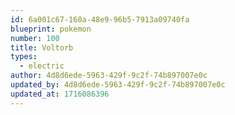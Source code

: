 ```yaml
---
id: 6a001c67-160a-48e9-96b5-7913a09740fa
blueprint: pokemon
number: 100
title: Voltorb
types:
  - electric
author: 4d8d6ede-5963-429f-9c2f-74b897007e0c
updated_by: 4d8d6ede-5963-429f-9c2f-74b897007e0c
updated_at: 1716086396
---
```

